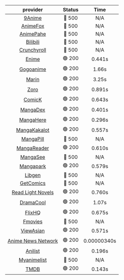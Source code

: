 | **provider** | **Status** | **Time** |
|:--------:|:------:|:----:|
| [9Anime](https://9anime.pl) | 🔴 500 | N/A |
| [AnimeFox](https://animefox.tv) | 🔴 500 | N/A |
| [AnimePahe](https://animepahe.com) | 🔴 500 | N/A |
| [Bilibili](https://bilibili.tv) | 🔴 500 | N/A |
| [Crunchyroll](https://cronchy.consumet.stream) | 🔴 500 | N/A |
|  [Enime](https://enime.moe)  | 🟢 200 | 0.441s |
|  [Gogoanime](https://gogoanime.gr)  | 🟢 200 | 1.66s |
|  [Marin](https://marin.moe)  | 🟢 200 | 3.25s |
|  [Zoro](https://zoro.to)  | 🟢 200 | 0.891s |
|  [ComicK](https://comick.app)  | 🟢 200 | 0.643s |
|  [MangaDex](https://mangadex.org)  | 🟢 200 | 0.401s |
|  [MangaHere](http://www.mangahere.cc)  | 🟢 200 | 0.296s |
|  [MangaKakalot](https://mangakakalot.com)  | 🟢 200 | 0.557s |
| [MangaPill](https://mangapill.com) | 🔴 500 | N/A |
|  [MangaReader](https://mangareader.to)  | 🟢 200 | 0.610s |
| [MangaSee](https://mangasee123.com) | 🔴 500 | N/A |
|  [Mangapark](https://v2.mangapark.net)  | 🟢 200 | 0.579s |
| [Libgen](http://libgen) | 🔴 500 | N/A |
| [GetComics](https://getcomics.info/) | 🔴 500 | N/A |
|  [Read Light Novels](https://readlightnovels.net)  | 🟢 200 | 0.760s |
|  [DramaCool](https://www1.dramacool.cr)  | 🟢 200 | 1.07s |
|  [FlixHQ](https://flixhq.to)  | 🟢 200 | 0.675s |
| [Fmovies](https://fmovies.to) | 🔴 500 | N/A |
|  [ViewAsian](https://viewasian.co)  | 🟢 200 | 0.571s |
|  [Anime News Network](https://www.animenewsnetwork.com)  | 🟢 200 | 0.00000340s |
|  [Anilist](https://anilist.co)  | 🟢 200 | 0.196s |
| [Myanimelist](https://myanimelist.net/) | 🔴 500 | N/A |
|  [TMDB](https://www.themoviedb.org)  | 🟢 200 | 0.143s |
